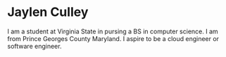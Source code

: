 # Jaylen Culley
I am a student at Virginia State in pursing a BS in computer science. I am from Prince Georges County Maryland. I aspire to be a cloud engineer or software engineer.
